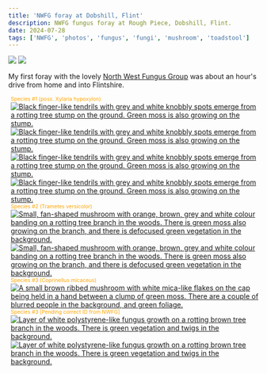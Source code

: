 ```yaml
---
title: 'NWFG foray at Dobshill, Flint'
description: NWFG fungus foray at Rough Piece, Dobshill, Flint.
date: 2024-07-28
tags: ['NWFG', 'photos', 'fungus', 'fungi', 'mushroom', 'toadstool']
---
```

<span>
    <img src="/posts/img/NoAI_01.png"/> 
    <img src="/posts/img/WrittenByAHuman_01.png"/> 
</span>

My first foray with the lovely [North West Fungus Group](https://northwestfungusgroup.com/) was about an hour's drive from home and into Flintshire.

<span class="pixelcard">
<!--  <span style="color: orange;"><p>Click image to expand...</p></span> -->
  <span style="font-size: 0.75em; color: orange; padding-left: 1%">Species #1 (poss. Xylaria hypoxylon)</span>
  <span class="pixelitems" >
    <span style="padding: 1%;">
      <a class="no-indicator" href="/posts/img/2024-07-28/IMG_4445.jpeg">
        <img src="/posts/img/2024-07-28/IMG_4445.jpeg" alt="Black finger-like tendrils with grey and white knobbly spots emerge from a rotting tree stump on the ground. Green moss is also growing on the stump."/> 
     </a>
    </span>
    <span style="padding: 1%">
      <a class="no-indicator" href="/posts/img/2024-07-28/IMG_4446.jpeg">
       <img src="/posts/img/2024-07-28/IMG_4446.jpeg" alt='Black finger-like tendrils with grey and white knobbly spots emerge from a rotting tree stump on the ground. Green moss is also growing on the stump.'> 
     </a>
    </span>
    <span style="padding: 1%">
      <a class="no-indicator" href="/posts/img/2024-07-28/IMG_4447.jpeg">
       <img src="/posts/img/2024-07-28/IMG_4447.jpeg" alt="Black finger-like tendrils with grey and white knobbly spots emerge from a rotting tree stump on the ground. Green moss is also growing on the stump."> 
     </a>
    </span>
    <span style="padding: 1%">
      <a class="no-indicator" href="/posts/img/2024-07-28/IMG_4448.jpeg">
       <img src="/posts/img/2024-07-28/IMG_4448.jpeg" alt="Black finger-like tendrils with grey and white knobbly spots emerge from a rotting tree stump on the ground. Green moss is also growing on the stump.">
     </a>
   </span>
  </span>
</span>

<span class="pixelcard">
<span style="font-size: 0.75em; color: orange; padding-left: 1%;">Species #2 (Trametes versicolor)</span>
<!--  <span style="color: orange;"><p>Click image to expand...</p></span> -->
  <span class="pixelitems" >
    <span style="padding: 1%">
      <a class="no-indicator" href="/posts/img/2024-07-28/2024-07-28 BilberryWood 0011.jpg">
       <img src="/posts/img/2024-07-28/2024-07-28 BilberryWood 0011.jpg" alt="Small, fan-shaped mushroom with orange, brown, grey and white colour banding on a rotting tree branch in the woods. There is green moss also growing on the branch, and there is defocused green vegetation in the background."/> 
     </a>
    </span>
    <span style="padding: 1%">
      <a class="no-indicator" href="/Users/steve/Documents/git/www/src/posts/img/2024-07-28/2024-07-28 BilberryWood 0016.jpg">
       <img src="/posts/img/2024-07-28/2024-07-28 BilberryWood 0016.jpg" alt="Small, fan-shaped mushroom with orange, brown, grey and white colour banding on a rotting tree branch in the woods. There is green moss also growing on the branch, and there is defocused green vegetation in the background."/> 
     </a>
    </span>
  </span>
</span>

<span class="pixelcard">
<span style="font-size: 0.75em; color: orange; padding-left: 1%;">Species #3 (Coprinellus micaceus)</span>
<!--  <span style="color: orange;"><p>Click image to expand...</p></span> -->
  <span class="pixelitems" >
    <span style="padding: 1%">
      <a class="no-indicator" href="/posts/img/2024-07-28/IMG_4453.jpeg">
       <img src="/posts/img/2024-07-28/IMG_4453.jpeg" alt="A small brown ribbed mushroom with white mica-like flakes on the cap being held in a hand between a clump of green moss. There are a couple of blurred people in the background, and green foliage."/> 
     </a>
    </span>
  </span>
</span>

<span class="pixelcard">
<span style="font-size: 0.75em; color: orange; padding-left: 1%;">Species #3 [Pending correct ID from NWFG]</span>
<!--  <span style="color: orange;"><p>Click image to expand...</p></span> -->
  <span class="pixelitems" >
    <span style="padding: 1%">
      <a class="no-indicator" href="/posts/img/2024-07-28/IMG_4454.jpeg">
       <img src="/posts/img/2024-07-28/IMG_4454.jpeg" alt="Layer of white polystyrene-like fungus growth on a rotting brown tree branch in the woods. There is green vegetation and twigs in the background."/> 
     </a>
    </span>
    <span style="padding: 1%">
      <a class="no-indicator" href="/posts/img/2024-07-28/IMG_4455.jpeg">
       <img src="/posts/img/2024-07-28/IMG_4455.jpeg" alt="Layer of white polystyrene-like fungus growth on a rotting brown tree branch in the woods. There is green vegetation and twigs in the background."/> 
     </a>
    </span>
  </span>
</span>
